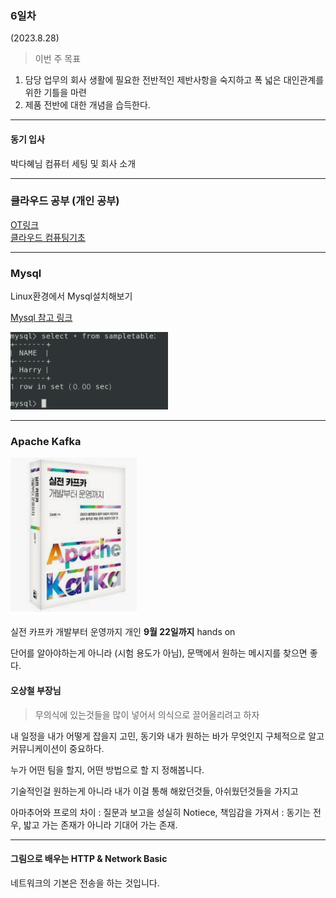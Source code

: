 ### 6일차
(2023.8.28)

> 이번 주 목표

1. 담당 업무의 회사 생활에 필요한 전반적인 제반사항을 숙지하고 폭 넓은 대인관계를 위한 기틀을 마련
2. 제품 전반에 대한 개념을 습득한다.

-----
#### 동기 입사
박다혜님 컴퓨터 세팅 및 회사 소개

------

### 클라우드 공부 (개인 공부)
[OT링크](https://github.com/JaeKang20/lloydk/blob/main/%ED%81%B4%EB%9D%BC%EC%9A%B0%EB%93%9C/OT.md)\
[클라우드 컴퓨팅기초](https://github.com/JaeKang20/lloydk/blob/main/%ED%81%B4%EB%9D%BC%EC%9A%B0%EB%93%9C/%ED%81%B4%EB%9D%BC%EC%9A%B0%EB%93%9C%20%EC%BB%B4%ED%93%A8%ED%8C%85%20%EC%9D%B4%ED%95%B4.md)

------
### Mysql
Linux환경에서 Mysql설치해보기

[Mysql 참고 링크](https://dear-sauce-d4e.notion.site/mysql-e49ef2705c144d5b984fcded2d69de31)

<img src="../img/img_9.png" alt ="mysql" style="max-width:50%;">

------
### Apache Kafka

<img src="../img/img_10.png" alt ="실전 카프카 개발부터 운영까지" style="max-width:40%;">

실전 카프카 개발부터 운영까지 개인 **9월 22일까지** hands on

단어를 알아야하는게 아니라 (시험 용도가 아님), 문맥에서 원하는 메시지를 찾으면 좋다.

#### 오상철 부장님
> 무의식에 있는것들을 많이 넣어서 의식으로 끌어올리려고 하자

내 일정을 내가 어떻게 잡을지 고민,
동기와 내가 원하는 바가 무엇인지 구체적으로 알고 커뮤니케이션이 중요하다.

누가 어떤 팀을 할지, 어떤 방법으로 할 지 정해봅니다.

기술적인걸 원하는게 아니라 내가 이걸 통해 해왔던것들, 아쉬웠던것들을 가지고

아마추어와 프로의 차이
: 질문과 보고을 성실히 Notiece, 책임감을 가져서
: 동기는 전우, 밟고 가는 존재가 아니라 기대어 가는 존재.

-----

#### 그림으로 배우는 HTTP & Network Basic

네트워크의 기본은 전송을 하는 것입니다.
